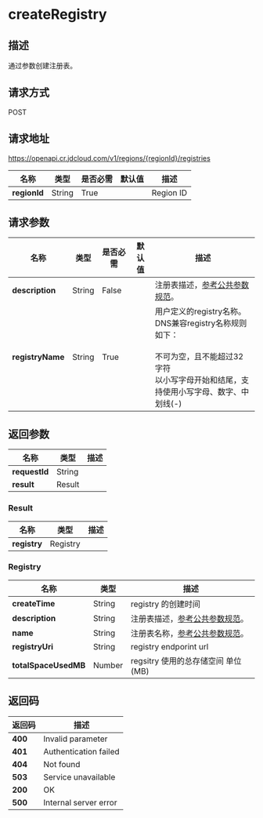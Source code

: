 # createRegistry


## 描述
通过参数创建注册表。


## 请求方式
POST

## 请求地址
https://openapi.cr.jdcloud.com/v1/regions/{regionId}/registries

|名称|类型|是否必需|默认值|描述|
|---|---|---|---|---|
|**regionId**|String|True| |Region ID|

## 请求参数
|名称|类型|是否必需|默认值|描述|
|---|---|---|---|---|
|**description**|String|False| |注册表描述，<a href="https://www.jdcloud.com/help/detail/3870/isCatalog/1">参考公共参数规范</a>。<br>|
|**registryName**|String|True| |用户定义的registry名称。<br> DNS兼容registry名称规则如下：<br> <br> 不可为空，且不能超过32字符 <br> 以小写字母开始和结尾，支持使用小写字母、数字、中划线(-)<br>|


## 返回参数
|名称|类型|描述|
|---|---|---|
|**requestId**|String| |
|**result**|Result| |

### Result
|名称|类型|描述|
|---|---|---|
|**registry**|Registry| |
### Registry
|名称|类型|描述|
|---|---|---|
|**createTime**|String|registry 的创建时间|
|**description**|String|注册表描述，<a href="https://www.jdcloud.com/help/detail/3870/isCatalog/1">参考公共参数规范</a>。|
|**name**|String|注册表名称，<a href="https://www.jdcloud.com/help/detail/3870/isCatalog/1">参考公共参数规范</a>。|
|**registryUri**|String|registry endporint url|
|**totalSpaceUsedMB**|Number|regsitry 使用的总存储空间 单位 (MB)|

## 返回码
|返回码|描述|
|---|---|
|**400**|Invalid parameter|
|**401**|Authentication failed|
|**404**|Not found|
|**503**|Service unavailable|
|**200**|OK|
|**500**|Internal server error|
